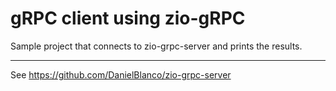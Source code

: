 # gRPC client using zio-gRPC

Sample project that connects to zio-grpc-server and prints the results.

----

See https://github.com/DanielBlanco/zio-grpc-server
